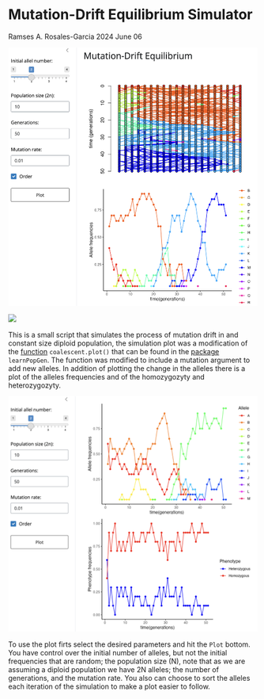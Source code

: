 Mutation-Drift Equilibrium Simulator
================
Ramses A. Rosales-Garcia
2024 June 06

![simulator](media/image1.png)

[![](https://img.shields.io/badge/Shiny.io-Mutation--Drift%20Simutator-blue)](https://ramsesrosales.shinyapps.io/mutation_drift_simulator/)

This is a small script that simulates the process of mutation drift in
and constant size diploid population, the simulation plot was a
modification of the
[function](http://blog.phytools.org/2018/03/coalescent-genealogy-plot-in-r.html)
`coalescent.plot()` that can be found in the
[package](https://cran.r-project.org/web/packages/learnPopGen/index.html)
`learnPopGen`. The function was modified to include a mutation argument
to add new alleles. In addition of plotting the change in the alleles
there is a plot of the alleles frequencies and of the homozygozyty and
heterozygozyty.

![frequencies](media/image2.png)

To use the plot firts select the desired parameters and hit the `Plot`
bottom. You have control over the initial number of alleles, but not the
initial frequencies that are random; the population size (N), note that
as we are assuming a diploid population we have 2N alleles; the number
of generations, and the mutation rate. You also can choose to sort the
alleles each iteration of the simulation to make a plot easier to
follow.
